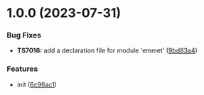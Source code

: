 # 1.0.0 (2023-07-31)


### Bug Fixes

* **TS7016:** add a declaration file for module 'emmet' ([9bd83a4](https://github.com/bent10/monaco-plugin-emmet/commit/9bd83a48ab28d734175b0e5409c6f9f7386d7388))


### Features

* init ([6c96ac1](https://github.com/bent10/monaco-plugin-emmet/commit/6c96ac19584edca369a2e99f1a3e0718b288d5da))
